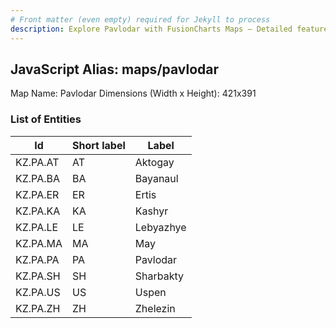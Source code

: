 ```yaml
---
# Front matter (even empty) required for Jekyll to process
description: Explore Pavlodar with FusionCharts Maps – Detailed features for seamless integration. Try now & enhance your data visualization today! 
---
```


## JavaScript Alias: maps/pavlodar

Map Name: Pavlodar
Dimensions (Width x Height): 421x391





### List of Entities

 Id | Short label | Label
---|---|---
KZ.PA.AT|AT|Aktogay
KZ.PA.BA|BA|Bayanaul
KZ.PA.ER|ER|Ertis
KZ.PA.KA|KA|Kashyr
KZ.PA.LE|LE|Lebyazhye
KZ.PA.MA|MA|May
KZ.PA.PA|PA|Pavlodar
KZ.PA.SH|SH|Sharbakty
KZ.PA.US|US|Uspen
KZ.PA.ZH|ZH|Zhelezin